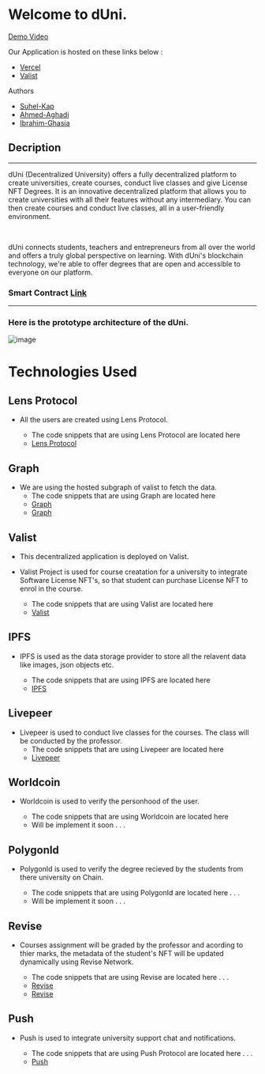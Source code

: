 # Welcome to dUni.

[Demo Video](https://)

Our Application is hosted on these links below :

-   [Vercel](https://)
-   [Valist](https://)

Authors

-   [Suhel-Kap](https://github.com/Suhel-Kap)
-   [Ahmed-Aghadi](https://github.com/Ahmed-Aghadi)
-   [Ibrahim-Ghasia](https://github.com/IbrahimGhasia)

## Decription

---

dUni (Decentralized University) offers a fully decentralized platform to create universities, create courses, conduct live classes and give License NFT Degrees. It is an innovative decentralized platform that allows you to create universities with all their features without any intermediary. You can then create courses and conduct live classes, all in a user-friendly environment.

<br />

dUni connects students, teachers and entrepreneurs from all over the world and offers a truly global perspective on learning. With dUni's blockchain technology, we're able to offer degrees that are open and accessible to everyone on our platform.

### Smart Contract [Link](https://mumbai.polygonscan.com/address/0x6b1d273B8b3CE255a67f53ef86B721E2C4FB3D29) 

---

### Here is the prototype architecture of the dUni.

![image](/public/ETHIndiaChart.png)

# Technologies Used

## Lens Protocol

-   All the users are created using Lens Protocol.

    -   The code snippets that are using Lens Protocol are located here 
    -  [Lens Protocol](https://github.com/Suhel-Kap/dUni/blob/41be2b79a9e956b5751f787b275d2679ffc47aa7/hooks/useLens.ts#L18)

## Graph

-   We are using the hosted subgraph of valist to fetch the data.
    -   The code snippets that are using Graph are located here 
    -   [Graph](https://github.com/Suhel-Kap/dUni/blob/41be2b79a9e956b5751f787b275d2679ffc47aa7/hooks/useLens.ts#L18)
    -   [Graph](https://github.com/Suhel-Kap/dUni/blob/41be2b79a9e956b5751f787b275d2679ffc47aa7/constants/graphql/queries.js#L2)

## Valist

-   This decentralized application is deployed on Valist.
-   Valist Project is used for course creatation for a university to integrate Software License NFT's, so that student can purchase License NFT to enrol in the course.

    -   The code snippets that are using Valist are located here
    -   [Valist](https://mumbai.polygonscan.com/address/0x6b1d273B8b3CE255a67f53ef86B721E2C4FB3D29#readContract)

## IPFS

-   IPFS is used as the data storage provider to store all the relavent data like images, json objects etc.

    -   The code snippets that are using IPFS are located here
    -   [IPFS](https://github.com/Suhel-Kap/dUni/blob/41be2b79a9e956b5751f787b275d2679ffc47aa7/hooks/useNftStorage.ts#L3)

## Livepeer

-   Livepeer is used to conduct live classes for the courses. The class will be conducted by the professor.
    -   The code snippets that are using Livepeer are located here
    -   [Livepeer](https://github.com/Suhel-Kap/dUni/blob/41be2b79a9e956b5751f787b275d2679ffc47aa7/components/LiveClassesPannel/LiveClassesPannel.tsx#L23)

## Worldcoin

-   Worldcoin is used to verify the personhood of the user.

    -   The code snippets that are using Worldcoin are located here 
    -   Will be implement it soon . . . 

## PolygonId

-   PolygonId is used to verify the degree recieved by the students from there university on Chain.

    -   The code snippets that are using PolygonId are located here . . .
    -   Will be implement it soon . . . 

## Revise

-   Courses assignment will be graded by the professor and acording to thier marks, the metadata of the student's NFT will be updated dynamically using Revise Network.

    -   The code snippets that are using Revise are located here . . .
    -   [Revise](https://github.com/Suhel-Kap/dUni/blob/68d910add1eadf33ef58dc66d3ed0133ec6dbc9b/components/SubmissionPannel/SubmissionPannel.tsx#L125)
    -   [Revise](https://github.com/Suhel-Kap/dUni/blob/68d910add1eadf33ef58dc66d3ed0133ec6dbc9b/components/CoursesCard/CoursesCard.tsx#L79)

## Push

-   Push is used to integrate university support chat and notifications.

    -   The code snippets that are using Push Protocol are located here . . .
    -   [Push](https://github.com/Suhel-Kap/dUni/blob/68d910add1eadf33ef58dc66d3ed0133ec6dbc9b/pages/university.tsx#L72)
